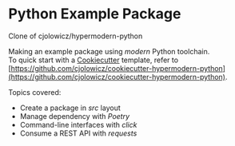 # Python Example Package
Clone of cjolowicz/hypermodern-python

Making an example package using *modern* Python toolchain.  
To quick start with a [Cookiecutter](https://github.com/cookiecutter/cookiecutter) template, refer to [https://github.com/cjolowicz/cookiecutter-hypermodern-python](https://github.com/cjolowicz/cookiecutter-hypermodern-python).

Topics covered:
- Create a package in *src* layout
- Manage dependency with *Poetry*
- Command-line interfaces with *click*
- Consume a REST API with *requests*
